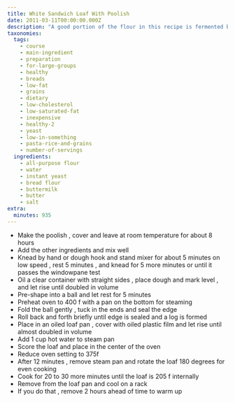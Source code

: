 ```yaml
---
title: White Sandwich Loaf With Poolish
date: 2011-03-11T00:00:00.000Z
description: "A good portion of the flour in this recipe is fermented before the dough is made to better convert the flour to sugars and generally improve the flavor.  this pre-ferment is called a poolish and is allowed to bubble and develop a nice aroma and flavor.\r\nthis recipe is my take on syd's white sandwich bread from another site.\r\nwhile the process can take up to 3 days, the active time making the bread is the normal amount of time, long resting periods are added to improve flavor."
taxonomies:
  tags:
    - course
    - main-ingredient
    - preparation
    - for-large-groups
    - healthy
    - breads
    - low-fat
    - grains
    - dietary
    - low-cholesterol
    - low-saturated-fat
    - inexpensive
    - healthy-2
    - yeast
    - low-in-something
    - pasta-rice-and-grains
    - number-of-servings
  ingredients:
    - all-purpose flour
    - water
    - instant yeast
    - bread flour
    - buttermilk
    - butter
    - salt
extra:
  minutes: 935
---
```

 - Make the poolish , cover and leave at room temperature for about 8 hours
 - Add the other ingredients and mix well
 - Knead by hand or dough hook and stand mixer for about 5 minutes on low speed , rest 5 minutes , and knead for 5 more minutes or until it passes the windowpane test
 - Oil a clear container with straight sides , place dough and mark level , and let rise until doubled in volume
 - Pre-shape into a ball and let rest for 5 minutes
 - Preheat oven to 400 f with a pan on the bottom for steaming
 - Fold the ball gently , tuck in the ends and seal the edge
 - Roll back and forth briefly until edge is sealed and a log is formed
 - Place in an oiled loaf pan , cover with oiled plastic film and let rise until almost doubled in volume
 - Add 1 cup hot water to steam pan
 - Score the loaf and place in the center of the oven
 - Reduce oven setting to 375f
 - After 12 minutes , remove steam pan and rotate the loaf 180 degrees for even cooking
 - Cook for 20 to 30 more minutes until the loaf is 205 f internally
 - Remove from the loaf pan and cool on a rack
 - If you do that , remove 2 hours ahead of time to warm up
